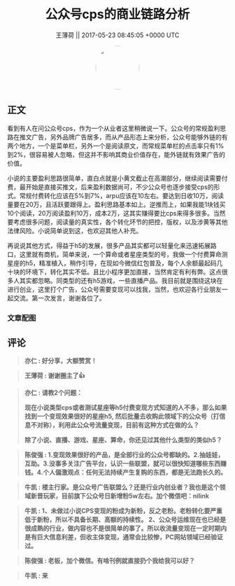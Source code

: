 <h1 align="center">公众号cps的商业链路分析</h1>




<p align="center">
    <a>王薄荷 || 2017-05-23 08:45:05 &#43;0000 UTC</a>
</p>

<div align="center">
    <img src="https://images.zsxq.com/FiuHGBP1TJKnz0FM0QpFVTXlM-O5?e=1590940799&amp;token=kIxbL07-8jAj8w1n4s9zv64FuZZNEATmlU_Vm6zD:nKoe-hWO6aMotAWGb1YQ12f0OHA=" width="100" height="100" style="border:1px solid;border-radius:50%; color:#ffffff"/>
</div>




## 正文

<div>
看到有人在问公众号cps，作为一个从业者这里稍微说一下。公众号的常规盈利思路在推文广告，另外品牌广告居多，而从产品形态上来分析，公众号能够外链的有两个地方，一个是菜单栏，另外一个是阅读原文，而常规菜单栏的点击率只有1%到2%，很容易被人忽略，但这并不影响其商业价值存在，能外链就有效果广告的价值。

小说的主要盈利思路很简单，直白点就是小黄文截止在高潮部分，继续阅读需要付费，最开始是直接买推文，后来盈利数据尚可，不少公众号也逐步接受cps的形式。常规付费转化应该在5%到7%，arpu应该在10左右。要达到日收10万，阅读量要在20万，且活跃要跟得上。盈利思路基本如上。逆推而上，如果我能1块钱买10个阅读，20万阅读盈利10万，成本2万，这其实赚得要比cps来得多很多。当然要考虑很多问题，阅读量的真实性，各个转化环节的把控，版权，以及涉黄等其他法律风险。小说简单说到这，也欢迎其他人补充。

再说说其他方式，得益于h5的发展，很多产品其实都可以轻量化来迅速拓展路口，这里就有商机，简单来说，一个算命或者星座类型的号，我做一个付费算命测星座的h5，精准植入，稍作引导，在现如今微信红包普及，每个人余额最起码几十块的环境下，转化其实不低。且比小程序更加直接，当然肯定有利有弊。这点很多人其实都忽略。同类型的还有h5游戏，一些直播产品。我目前就是围绕这块在进行创业，这里打个广告，公众号需要变现可以找我，当然，也欢迎各行业朋友一起交流。第一次发言，谢谢各位了。
</div>

### 文章配图

<div class="image" align="center">

</div>


## 评论

<div align="left">
<div>

<blockquote >
<span> <strong>亦仁 : 好分享，大额赞赏！ </strong></span>
</blockquote>

<blockquote >
<span> <strong>王薄荷 : 谢谢圈主了👍 </strong></span>
</blockquote>

<blockquote >
<span> <strong>亦仁 : 请教2个问题： 

现在小说类型cps或者测试星座等h5付费变现方式知道的人不多，那么如果找到一个变现效果很好的星座h5, 然后批量去收购此领域下的公众号（打信息不对称），利用此公众号流量变现，目前有这种方式在做的么？

除了小说、直播、游戏、星座、算命，你还见过其他什么类型的类似h5？ </strong></span>
</blockquote>

<blockquote >
<span> <strong>陈俊强 : 1.变现效果很好的产品，是全部行业的公众号都缺的。2.抽娃娃，互助。3.没事多关注广告平台，认识一些联盟，就可以很快知道哪些东西赚钱。4.个人偏激观点：任何无法持续产生复购的东西，都是无法跑长久的。 </strong></span>
</blockquote>

<blockquote >
<span> <strong>牛凯 : 楼主行家。是公众号广告联盟么？还是行业内创业者？我也是这个领域新晋玩家，目前旗下公众号日新增粉5w左右。加个微信吧：nilink </strong></span>
</blockquote>

<blockquote >
<span> <strong>牛凯 : 1、未做过小说CPS变现的粉成为新粉，反之老粉。老粉转化要严重低于新粉，所以不具备长期、高额的持续性。
2、公众号运维现在也已经是很成熟的行业，做内容也不是很简单的事了。所以收流量变现在一定时期内是有巨大信息利差，但收主体变现，通常会比较惨，PC网站领域已经验证过。 </strong></span>
</blockquote>

<blockquote >
<span> <strong>陈俊强 : 老板，加个微信。有啥刊例就直接扔个我给我可以好？ </strong></span>
</blockquote>

<blockquote >
<span> <strong>牛凯 : 来 </strong></span>
</blockquote>

</div>
</div>